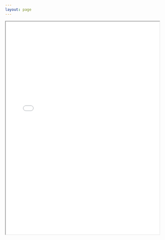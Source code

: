 ```yaml
---
layout: page
---
```

<!-- <object data="/pdf/CV_Junzhuo.pdf" type="application/pdf" width="100%" height="700px"> -->
<iframe src="/pdf/pdfjs/web/viewer.html?file=/pdf/CV_Junzhuo.pdf" width="100%" height="700px"></iframe>